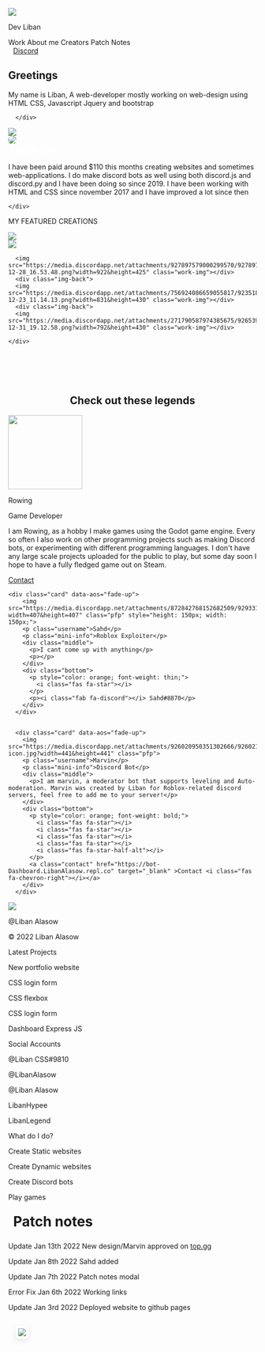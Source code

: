 <!DOCTYPE html>
<html lang="en">
<head>
  <meta charset="UTF-8">
  <meta name="viewport" content="width=device-width, initial-scale=1.0">
 <link rel="stylesheet" href="styles.css">
<link rel="shortcut icon" href="https://icon-library.com/images/dev-icon/dev-icon-8.jpg" 
type="image/x-icon">
    <script src="https://unpkg.com/aos@2.3.1/dist/aos.js"></script>
    <link href="https://unpkg.com/aos@2.3.1/dist/aos.css" rel="stylesheet">
    <script
      src="https://use.fontawesome.com/releases/v5.15.4/js/all.js"
      data-auto-a11y="true"
    ></script>
    <link rel="stylesheet" href="/path/to/styles/default.css">
    <script src="/path/to/highlight.min.js"></script>
    <!-- Global site tag (gtag.js) - Google Analytics -->
  <script async src="https://www.googletagmanager.com/gtag/js?id=G-F6ZDXMR7JE"></script>
  <script>
  window.dataLayer = window.dataLayer || [];
  function gtag(){dataLayer.push(arguments);}
  gtag('js', new Date());

  gtag('config', 'G-F6ZDXMR7JE');
</script>
  <title>Dev Liban</title>
  
</head>
<body>
  <div class="nav">
    <div class="links">
      <div class="left">
        <img src="https://icon-library.com/images/dev-icon/dev-icon-8.jpg" class="icon">
        <p class="name">Dev Liban</p>
      </div>
      <div class="middle">
        <a class="nav-button" onclick="window.scrollTo({top: document.querySelector('.work').offsetTop-150,behavior: 'smooth',});">Work</a>
        <a class="nav-button" onclick="window.scrollTo({top: document.querySelector('.about-me').offsetTop-10,behavior: 'smooth',});">About me</a>
        <a class="nav-button" onclick="window.scrollTo({top: document.querySelector('.cool-people').offsetTop-150,behavior: 'smooth',});">Creators</a>
        <a onclick="document.querySelector('.patch').style.display = 'block'; document.querySelector('.filter').style.display = 'block';" class="nav-button">Patch Notes</a>
      </div>
    </div>
    <div class="right">
      <a href="https://github.com/LibanAlasow" target="_blank" class="github"><i  class="fab fa-github"></i></a>
      <a href="https://www.youtube.com/channel/UCm6vGhrISa0tIRDx9cr_VSg" target="_blank" class="youtube"><i class="fab fa-youtube"></i></a>
      <a href="https://discord.gg/3Ub7xjECDB" target="_blank" class="discord"><i style="margin: 5px;"  class="fab fa-discord"></i> Discord</a>
    </div>
  </div>


  <!--body-->
  <div class="greet">
    <h2>Greetings</h2>
    <p class="medium-title">My name is Liban, A web-developer mostly working on web-design using HTML CSS, Javascript Jquery and bootstrap</p>
      <div class="ee">
        <a href="https://discord.gg/3Ub7xjECDB" target="_blank" class="e"><i class="fab fa-discord"></i></a>
        <a href="https://github.com/LibanAlasow" target="_blank" class="e"><i class="fab fa-github"></i></a>
        <a href="https://www.youtube.com/channel/UCm6vGhrISa0tIRDx9cr_VSg" target="_blank" class="e"><i class="fab fa-youtube"></i></a>

      </div>
  </div>
  <div class="sd">
    <img src="https://images.squarespace-cdn.com/content/v1/5c73a44611f7846b135d6478/1569746846397-UUGD7G6AYNP5GF6A3MSW/down-arrow.gif" class="sd-image" onclick="window.scrollTo({top: document.querySelector('.about-me').offsetTop-10,behavior: 'smooth',});">
  </div>
  <div class="about-me" data-aos="flip-down">
    <img src="https://i.pinimg.com/originals/c1/91/9b/c1919b49dd6f835cf4638cebeca3ff07.gif" style="border-radius: 6px;">
    <div style="">
      <span style="display: block; font-size: 20px; font-weight: bold; color: white;">About me</span>
      <p>I have been paid around $110 this months creating websites and sometimes web-applications. I do make discord bots as well using both discord.js and discord.py and I have been doing so since 2019. I have been working with HTML and CSS since november 2017 and I have improved a lot since then</p>
      
    </div>
  </div>

  <div class="work" data-aos="flip-down">
    <p class="smaller"> <i class="fas fa-fire"></i> MY FEATURED CREATIONS</p>
    <div class="work-imgs">
      <div class="img-back">
      <img src="https://images-ext-1.discordapp.net/external/op-KG_wmx2j6evRkpbNZO5ok189iVqnoX8SGGLAxhrE/%3Fwidth%3D875%26height%3D440/https/media.discordapp.net/attachments/271790587974385675/927992906512494672/unknown.png?width=360&height=181" class="work-img"></div>
      <div class="img-back">
      <img src="https://media.discordapp.net/attachments/927897579000299570/927897637708005476/Screenshot_2021-12-31_19.46.25.png?width=840&height=430" class="work-img"></div>
      <div class="img-back">
      
      <img src="https://media.discordapp.net/attachments/927897579000299570/927897722260946994/Screenshot_2021-12-28_16.53.48.png?width=922&height=425" class="work-img"></div>
      <div class="img-back">
      <img src="https://media.discordapp.net/attachments/756924086659055817/923518929937244160/Screenshot_2021-12-23_11.14.13.png?width=831&height=430" class="work-img"></div>
      <div class="img-back">
      <img src="https://media.discordapp.net/attachments/271790587974385675/926539182317391922/Screenshot_2021-12-31_19.12.58.png?width=792&height=430" class="work-img"></div>

    </div>
  </div>

  <h2 style="text-align: center; margin-top: 100px;"><i class="fas fa-crown"></i> Check out these legends</h2>

  <div class="cool-people">
    <div class="card" data-aos="fade-up">
        <img src="https://media.discordapp.net/attachments/923165246133252127/928719221414850591/ni.jpg?width=440&height=440" class="pfp" style="height: 150px; width: 150px;">
        <p class="username">Rowing</p>
        <p class="mini-info">Game Developer</p>
        <div class="middle">
          <p>I am Rowing, as a hobby I make games using the Godot game engine. Every so often I also work on other programming projects such as making Discord bots, or experimenting with different programming languages. I don't have any large scale projects uploaded for the public to play, but some day soon I hope to have a fully fledged game out on Steam.</p>
          <p></p>
        </div>
        <div class="bottom">
          <p style="color: orange; font-weight: thin;">
            <i class="fas fa-star"></i>
            <i class="fas fa-star"></i>
            <i class="fas fa-star"></i>
            <i class="fas fa-star"></i>
            <i class="fas fa-star"></i>
          </p>
          <a class="contact" href="https://rowing.itch.io/" target="_blank" >Contact <i class="fas fa-chevron-right"></i></a>
        </div>
      </div>

    <div class="card" data-aos="fade-up">
        <img src="https://media.discordapp.net/attachments/872842768152682509/929331936298680350/pfp.jpg?width=407&height=407" class="pfp" style="height: 150px; width: 150px;">
        <p class="username">Sahd</p>
        <p class="mini-info">Roblox Exploiter</p>
        <div class="middle">
          <p>I cant come up with anything</p>
          <p></p>
        </div>
        <div class="bottom">
          <p style="color: orange; font-weight: thin;">
            <i class="fas fa-star"></i>
          </p>
          <p><i class="fab fa-discord"></i> Sahd#8870</p>
        </div>
      </div>


      <div class="card" data-aos="fade-up">
        <img src="https://media.discordapp.net/attachments/926020950351302666/926021016273174528/marvin-icon.jpg?width=441&height=441" class="pfp">
        <p class="username">Marvin</p>
        <p class="mini-info">Discord Bot</p>
        <div class="middle">
          <p>I am marvin, a moderator bot that supports leveling and Auto-moderation. Marvin was created by Liban for Roblox-related discord servers, feel free to add me to your server!</p>
        </div>
        <div class="bottom">
          <p style="color: orange; font-weight: bold;">
            <i class="fas fa-star"></i>
            <i class="fas fa-star"></i>
            <i class="fas fa-star"></i>
            <i class="fas fa-star"></i>
            <i class="fas fa-star-half-alt"></i>
          </p>
          <a class="contact" href="https://bot-Dashboard.LibanAlasow.repl.co" target="_blank" >Contact <i class="fas fa-chevron-right"></i></a>
        </div>
      </div>
  </div>

  <div class="footer">
    <div class="author">
      <img src="https://icon-library.com/images/dev-icon/dev-icon-8.jpg">
      <p class="name">@Liban Alasow</p>
      <p class="name">© 2022 Liban Alasow</p>
    </div>
    <div class="social-links">
      <p class="medium">Latest Projects</p>
      <p class="small">New portfolio website</p>
      <p class="small"> CSS login form</p>
      <p class="small"> CSS flexbox</p>
      <p class="small"> CSS login form</p>
      <p class="small"> Dashboard Express JS</p>
    </div>
      <div class="social-links">
      <p class="medium">Social Accounts</p>
      <p class="small"><i class="fab fa-discord"></i>@Liban CSS#9810</p>
      <p class="small"><i class="fab fa-github"></i> @LibanAlasow</p>
      <p class="small"><i class="fab fa-youtube"></i> @Liban Alasow</p>
      <p class="small"><i class="fab fa-playstation"></i> LibanHypee</p>
      <p class="small"><i class="fab fa-xbox"></i> LibanLegend</p>
    </div>
      <div class="social-links">
      <p class="medium">What do I do?</p>
      <p class="small">Create Static websites</p>
      <p class="small">Create Dynamic websites</p>
      <p class="small">Create Discord bots</p>
      <p class="small">Play games</p>
    </div>
    
  </div>
  <div class="filter"></div>
  <div class="patch">
    <div style="display: flex; justify-content: space-between; padding: 10px;align-items: center;"><h1 style="margin: 0;">Patch notes</h1> <i class="fas fa-eye-slash" style="font-size: 20px; cursor: pointer;" onclick="document.querySelector('.patch').style.display = 'none'; document.querySelector('.filter').style.display = 'none';"></i></div>
    <p><span class="err">Update</span> <span>Jan 13th 2022</span> New design/Marvin approved on <a href="https://top.gg/bot/925751502771978280" target="_blank">top.gg</a></p>
    <p><span class="err">Update</span> <span>Jan 8th 2022</span> Sahd added</p>
    <p><span class="err">Update</span> <span>Jan 7th 2022</span> Patch notes modal</p>
    <p><span class="err">Error Fix</span> <span>Jan 6th 2022</span> Working links</p>
    <p><span class="err">Update</span> <span>Jan 3rd 2022</span> Deployed website to github pages</p>
    <img src="https://c.tenor.com/0OnEt84NT68AAAAC/love-you-daydream.gif" style="max-height: 150px; border-radius: 6px; margin: 15px; box-shadow: rgba(0, 0, 0, 0.1) 0px 4px 12px; border: white 5px solid;">
  </div>

<script src="script.js"></script>
</body>
</html>
